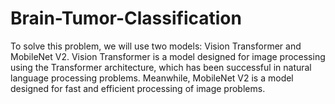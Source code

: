 # Brain-Tumor-Classification
To solve this problem, we will use two models: Vision Transformer and MobileNet V2. Vision Transformer is a model designed for image processing using the Transformer architecture, which has been successful in natural language processing problems. Meanwhile, MobileNet V2 is a model designed for fast and efficient processing of image problems.
